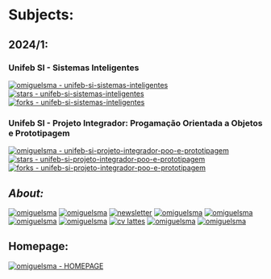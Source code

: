 # **Subjects:**

## 2024/1:

### **Unifeb SI - Sistemas Inteligentes**
[![omiguelsma - unifeb-si-sistemas-inteligentes](https://img.shields.io/static/v1?label=omiguelsma&message=unifeb-si-sistemas-inteligentes&color=blue&logo=github)](https://github.com/omiguelsma/unifeb-si-sistemas-inteligentes "Go to GitHub repo") [![stars - unifeb-si-sistemas-inteligentes](https://img.shields.io/github/stars/omiguelsma/unifeb-si-sistemas-inteligentes?style=social)](https://github.com/omiguelsma/unifeb-si-sistemas-inteligentes) [![forks - unifeb-si-sistemas-inteligentes](https://img.shields.io/github/forks/omiguelsma/unifeb-si-sistemas-inteligentes?style=social)](https://github.com/omiguelsma/unifeb-si-sistemas-inteligentes)

### **Unifeb SI - Projeto Integrador: Progamação Orientada a Objetos e Prototipagem**

[![omiguelsma - unifeb-si-projeto-integrador-poo-e-prototipagem](https://img.shields.io/static/v1?label=omiguelsma&message=unifeb-si-projeto-integrador-poo-e-prototipagem&color=blue&logo=github)](https://github.com/omiguelsma/unifeb-si-projeto-integrador-poo-e-prototipagem "Go to GitHub repo")
[![stars - unifeb-si-projeto-integrador-poo-e-prototipagem](https://img.shields.io/github/stars/omiguelsma/unifeb-si-projeto-integrador-poo-e-prototipagem?style=social)](https://github.com/omiguelsma/unifeb-si-projeto-integrador-poo-e-prototipagem)
[![forks - unifeb-si-projeto-integrador-poo-e-prototipagem](https://img.shields.io/github/forks/omiguelsma/unifeb-si-projeto-integrador-poo-e-prototipagem?style=social)](https://github.com/omiguelsma/unifeb-si-projeto-integrador-poo-e-prototipagem)

## *About:*

[![omiguelsma](https://img.shields.io/badge/omiguelsma-2ea44f?logo=linktree)](https://linktr.ee/omiguelsma) [![omiguelsma](https://img.shields.io/badge/omiguelsma-0A66C2?logo=linkedin)](https://www.linkedin.com/in/omiguelsma/) [![newsletter](https://img.shields.io/badge/newsletter-0A66C2?logo=Linkedin&logoColor=white)](https://www.linkedin.com/newsletters/miguel-martins-7096867405242507264/) [![omiguelsma](https://img.shields.io/badge/omiguelsma-E4405F?logo=instagram&logoColor=white)](https://www.linkedin.com/in/omiguelsma/) [![omiguelsma](https://img.shields.io/badge/omiguelsma-FF0000?logo=youtube&logoColor=white)](https://www.youtube.com/@omiguelsma) [![omiguelsma](https://img.shields.io/badge/omiguelsma-black?logo=github)](https://github.com/omiguelsma) [![omiguelsma](https://img.shields.io/badge/omiguelsma-EA4335?logo=gmail&logoColor=white)](mailto:omiguelsma@gmail.com) [![cv lattes](https://img.shields.io/badge/cv_lattes-blue?logo=readdotcv&logoColor=white)](http://lattes.cnpq.br/1312273870344874) [![omiguelsma](https://img.shields.io/badge/omiguelsma-03EF62?logo=DataCamp&logoColor=white)](https://www.datacamp.com/portfolio/omiguelsma) [![omiguelsma](https://img.shields.io/badge/omiguelsma-20BEFF?logo=kaggle&logoColor=white)](https://www.kaggle.com/omiguelsma)

## Homepage:

[![omiguelsma - HOMEPAGE](https://img.shields.io/static/v1?label=omiguelsma&message=HOMEPAGE&color=%23009BD5&style=for-the-badge&logo=homepage)](https://omiguelsma.github.io/)